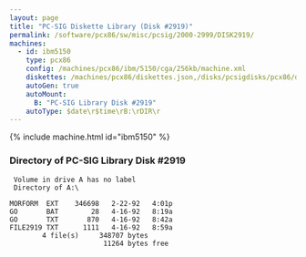 ```yaml
---
layout: page
title: "PC-SIG Diskette Library (Disk #2919)"
permalink: /software/pcx86/sw/misc/pcsig/2000-2999/DISK2919/
machines:
  - id: ibm5150
    type: pcx86
    config: /machines/pcx86/ibm/5150/cga/256kb/machine.xml
    diskettes: /machines/pcx86/diskettes.json,/disks/pcsigdisks/pcx86/diskettes.json
    autoGen: true
    autoMount:
      B: "PC-SIG Library Disk #2919"
    autoType: $date\r$time\rB:\rDIR\r
---
```


{% include machine.html id="ibm5150" %}

### Directory of PC-SIG Library Disk #2919

     Volume in drive A has no label
     Directory of A:\

    MORFORM  EXT    346698   2-22-92   4:01p
    GO       BAT        28   4-16-92   8:19a
    GO       TXT       870   4-16-92   8:42a
    FILE2919 TXT      1111   4-16-92   8:59a
            4 file(s)     348707 bytes
                           11264 bytes free
